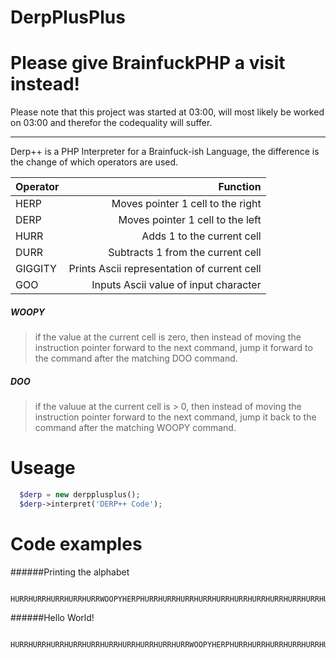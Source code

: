 DerpPlusPlus
============


Please give BrainfuckPHP a visit instead!
=========================================
Please note that this project was started at 03:00, will most likely be worked on 03:00 and therefor the codequality will suffer.
***

Derp++ is a PHP Interpreter for a Brainfuck-ish Language, the difference is the change of which operators are used.


| Operator | Function                                    |
|:---------|--------------------------------------------:|
| HERP     | Moves pointer 1 cell to the right           |
| DERP     | Moves pointer 1 cell to the left            |
| HURR     | Adds 1 to the current cell                  |
| DURR     | Subtracts 1 from the current cell           |
| GIGGITY  | Prints Ascii representation of current cell |
| GOO      | Inputs Ascii value of input character       |

##### WOOPY
> if the value at the current cell is zero, then instead of moving the instruction pointer forward to the next command, jump it forward to the command after the matching DOO command.

##### DOO
> if the valuue at the current cell is > 0, then instead of moving the instruction pointer forward to the next command, jump it back to the command after the matching WOOPY command.


Useage
======
```php
  $derp = new derpplusplus();
  $derp->interpret('DERP++ Code');
```



Code examples
=============
######Printing the alphabet
```
 HURRHURRHURRHURRHURRWOOPYHERPHURRHURRHURRHURRHURRHURRHURRHURRHURRHURRHURRHURRHURRDERPDURRDOOHERPGIGGITYHURRGIGGITYHURRGIGGITYHURRGIGGITYHURRGIGGITYHURRGIGGITYHURRGIGGITYHURRGIGGITYHURRGIGGITYHURRGIGGITYHURRGIGGITYHURRGIGGITYHURRGIGGITYHURRGIGGITYHURRGIGGITYHURRGIGGITYHURRGIGGITYHURRGIGGITYHURRGIGGITYHURRGIGGITYHURRGIGGITYHURRGIGGITYHURRGIGGITYHURRGIGGITYHURRGIGGITYHURRGIGGITY
```

######Hello World!
```
 HURRHURRHURRHURRHURRHURRHURRHURRHURRHURRWOOPYHERPHURRHURRHURRHURRHURRHURRHURRHERPHURRHURRHURRHURRHURRHURRHURRHURRHURRHURRHERPHURRHURRHURRHERPHURRDERPDERPDERPDERPDURRDOOHERPHURRHURRGIGGITYHERPHURRGIGGITYHURRHURRHURRHURRHURRHURRHURRGIGGITYGIGGITYHURRHURRHURRGIGGITYHERPHURRHURRGIGGITYDERPDERPHURRHURRHURRHURRHURRHURRHURRHURRHURRHURRHURRHURRHURRHURRHURRGIGGITYHERPGIGGITYHURRHURRHURRGIGGITYDURRDURRDURRDURRDURRDURRGIGGITYDURRDURRDURRDURRDURRDURRDURRDURRGIGGITYHERPHURRGIGGITYHERPGIGGITY

```

